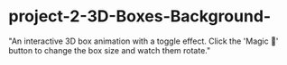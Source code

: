 # project-2-3D-Boxes-Background-
"An interactive 3D box animation with a toggle effect. Click the 'Magic 🎩' button to change the box size and watch them rotate."
